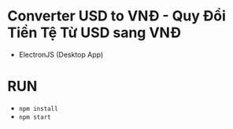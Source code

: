 # Converter USD to VNĐ - Quy Đổi Tiền Tệ Từ USD sang VNĐ
- ElectronJS (Desktop App)

# RUN
- `npm install`
- `npm start`
